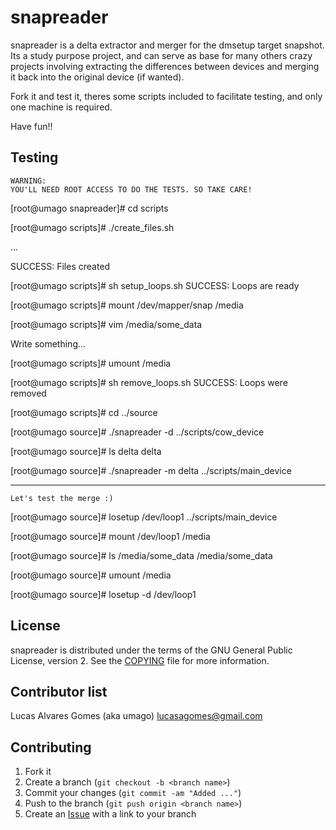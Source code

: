 snapreader
=======

snapreader is a delta extractor and merger for the dmsetup target snapshot.
Its a study purpose project, and can serve as base for many others crazy
projects involving extracting the differences between devices and merging it
back into the original device (if wanted).

Fork it and test it, theres some scripts included to facilitate testing, and
only one machine is required.

Have fun!!

Testing
-------

    WARNING: 
    YOU'LL NEED ROOT ACCESS TO DO THE TESTS. SO TAKE CARE!

[root@umago snapreader]# cd scripts

[root@umago scripts]# ./create_files.sh

...

SUCCESS: Files created

[root@umago scripts]# sh setup_loops.sh
SUCCESS: Loops are ready

[root@umago scripts]# mount /dev/mapper/snap /media

[root@umago scripts]# vim /media/some_data

Write something...

[root@umago scripts]# umount /media

[root@umago scripts]# sh remove_loops.sh
SUCCESS: Loops were removed 

[root@umago scripts]# cd ../source 

[root@umago source]# ./snapreader -d ../scripts/cow_device 

[root@umago source]# ls delta 
delta

[root@umago source]# ./snapreader -m delta ../scripts/main_device 

* * *

`Let's test the merge :)`

[root@umago source]# losetup /dev/loop1 ../scripts/main_device 

[root@umago source]# mount /dev/loop1 /media

[root@umago source]# ls /media/some_data
/media/some_data

[root@umago source]# umount /media

[root@umago source]# losetup -d /dev/loop1

License
-------

snapreader is distributed under the terms of the GNU General Public License, version 2.
See the [COPYING][1] file for more information.

Contributor list
----------------

Lucas Alvares Gomes (aka umago) <lucasagomes@gmail.com>

Contributing
------------

1. Fork it
2. Create a branch (`git checkout -b <branch name>`)
3. Commit your changes (`git commit -am "Added ..."`)
4. Push to the branch (`git push origin <branch name>`)
5. Create an [Issue][2] with a link to your branch

[1]: https://github.com/umago/snapreader/blob/master/COPYING
[2]: http://github.com/umago/snapreader/issues
